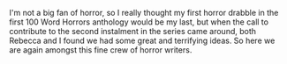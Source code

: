 I'm not a big fan of horror, so I really thought my first horror drabble in the first 100 Word Horrors anthology would be my last, but when the call to contribute to the second instalment in the series came around, both Rebecca and I found we had some great and terrifying ideas. So here we are again amongst this fine crew of horror writers.